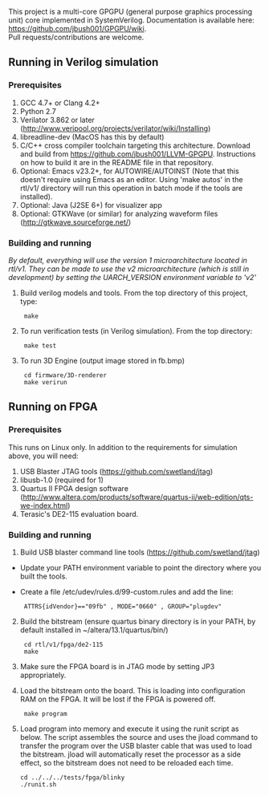 This project is a multi-core GPGPU (general purpose graphics processing unit) core implemented in SystemVerilog. 
Documentation is available here: https://github.com/jbush001/GPGPU/wiki.  
Pull requests/contributions are welcome.

## Running in Verilog simulation

### Prerequisites
1. GCC 4.7+ or Clang 4.2+
2. Python 2.7
3. Verilator 3.862 or later (http://www.veripool.org/projects/verilator/wiki/Installing)
4. libreadline-dev (MacOS has this by default)
5. C/C++ cross compiler toolchain targeting this architecture. Download and build from https://github.com/jbush001/LLVM-GPGPU.  Instructions on how to build it are in the README file in that repository.
6. Optional: Emacs v23.2+, for AUTOWIRE/AUTOINST (Note that this doesn't require using Emacs as an editor. Using 'make autos' in the rtl/v1/ directory will run this operation in batch mode if the tools are installed).
7. Optional: Java (J2SE 6+) for visualizer app 
8. Optional: GTKWave (or similar) for analyzing waveform files (http://gtkwave.sourceforge.net/)

### Building and running

_By default, everything will use the version 1 microarchitecture located in rtl/v1. They can be made to use the v2 
microarchitecture (which is still in development) by setting the UARCH_VERSION environment variable to 'v2'_

1. Build verilog models and tools. From the top directory of this project, type:

        make

2. To run verification tests (in Verilog simulation). From the top directory: 

        make test

3. To run 3D Engine (output image stored in fb.bmp)

        cd firmware/3D-renderer
        make verirun

## Running on FPGA

### Prerequisites
This runs on Linux only.  In addition to the requirements for simulation above, you will need:

1. USB Blaster JTAG tools (https://github.com/swetland/jtag)
2. libusb-1.0 (required for 1)
3. Quartus II FPGA design software (http://www.altera.com/products/software/quartus-ii/web-edition/qts-we-index.html)
4. Terasic's DE2-115 evaluation board.

### Building and running
1. Build USB blaster command line tools (https://github.com/swetland/jtag) 
 * Update your PATH environment variable to point the directory where you built the tools.  
 * Create a file /etc/udev/rules.d/99-custom.rules and add the line: 

        ATTRS{idVendor}=="09fb" , MODE="0660" , GROUP="plugdev" 

2. Build the bitstream (ensure quartus binary directory is in your PATH, by default installed in ~/altera/13.1/quartus/bin/)

        cd rtl/v1/fpga/de2-115
        make

3. Make sure the FPGA board is in JTAG mode by setting JP3 appropriately.
4. Load the bitstream onto the board.  This is loading into configuration RAM on the FPGA.  It will be lost if the FPGA is powered off.

        make program 

5.  Load program into memory and execute it using the runit script as below.   The script assembles the source and uses the jload command to transfer the program over the USB blaster cable that was used to load the bitstream.  jload will automatically reset the processor as a side effect, so the bitstream does not need to be reloaded each time.

        cd ../../../tests/fpga/blinky
        ./runit.sh


